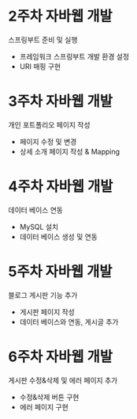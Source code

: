 # 2주차 자바웹 개발
스프링부트 준비 및 실행
- 프레임워크 스프링부트 개발 환경 설정
- URI 매핑 구현

# 3주차 자바웹 개발
개인 포트폴리오 페이지 작성
- 페이지 수정 및 변경
- 상세 소개 페이지 작성 & Mapping

# 4주차 자바웹 개발
데이터 베이스 연동
- MySQL 설치
- 데이터 베이스 생성 및 연동

# 5주차 자바웹 개발
블로그 게시판 기능 추가
- 게시판 페이지 작성
- 데이터 베이스와 연동, 게시글 추가

# 6주차 자바웹 개발
게시판 수정&삭제 및 에러 페이지 추가
- 수정&삭제 버튼 구현
- 에러 페이지 구현